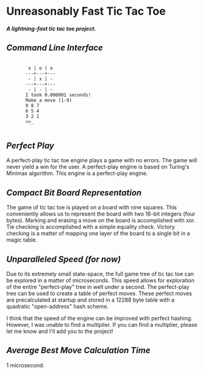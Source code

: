 # Unreasonably Fast Tic Tac Toe
 
#### *A lightning-fast tic tac toe project.*

## *Command Line Interface*

<pre>
 <code>
        x | o | o
       ---+---+---
        - | x | -
       ---+---+---
        - | - | -
       I took 0.000001 seconds!
       Make a move (1-9)
       9 8 7
       6 5 4
       3 2 1
       >>_
 </code>
</pre>

## *Perfect Play*

<p>
A perfect-play tic tac toe engine plays a game with no errors. The game will never yield a
win for the user. A perfect-play engine is based on Turing's Minimax algorithm. This engine
is a perfect-play engine.
</p> 

## *Compact Bit Board Representation*

<p>
The game of tic tac toe is played on a board with nine squares. This conveniently allows us
to represent the board with two 16-bit integers (four bytes). Marking and erasing a move on
the board is accomplished with xor. Tie checking is accomplished with a simple equality
check. Victory checking is a matter of mapping one layer of the board to a single bit in a 
magic table.
</p> 

## *Unparalleled Speed (for now)*

<p>
Due to its extremely small state-space, the full game tree of tic tac toe can be explored in 
a matter of microseconds. This speed allows for exploration of the entire "perfect-play" tree 
in well under a second. The perfect-play tree can be used to create a table of perfect moves.
These perfect moves are precalculated at startup and stored in a 12288 byte table with a 
quadratic "open-address" hash scheme.
</p>

<p>
I think that the speed of the engine can be improved with perfect hashing. 
However, I was unable to find a multiplier. If you can find a multiplier, please
let me know and I'll add you to the project!
</p>

## *Average Best Move Calculation Time*

1 microsecond.

